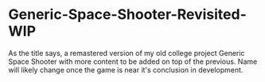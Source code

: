 # Generic-Space-Shooter-Revisited-WIP
As the title says, a remastered version of my old college project Generic Space Shooter with more content to be added on top of the previous. Name will likely change once the game is near it's conclusion in development.
